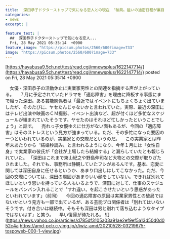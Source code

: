 ```yaml
---
title:  深田恭子ドクターストップで気になる恋人との現在 〝破局〟狙いの過密日程が裏目  
categories:
- news
excerpt: |
  
feature_text: |
  ##  深田恭子ドクターストップで気になる恋人...
  Fri, 28 May 2021 05:35:14  +0900
feature_image: "https://picsum.photos/2560/600?image=733"
image: "https://picsum.photos/2560/600?image=733"
---
```


[https://hayabusa9.5ch.net/test/read.cgi/mnewsplus/1622147714/](https://hayabusa9.5ch.net/test/read.cgi/mnewsplus/1622147714/)
posted on Fri, 28 May 2021 05:35:14  +0900

<!--more-->

　女優・深田恭子の活動休止に実業家男性との関連を指摘する声が上がっている。 　７月に予定されていたドラマを「適応障害」を理由に降板する事態にまで陥った深田。ある芸能関係者は「最近ではイベントにもちょくちょく出ていましたが、そのたびに、ヤセたんじゃないかと言われていた。実際、最近の深田にはテレビ出演や映画のＣＭ撮影、イベント出演など、超が付くほど多忙なスケジュールが組まれていたそうです。ヤセたのはそれほど忙しかったということでしょう」と話す。 　売れっ子女優ゆえに仕方がない面もあるが、今回の「適応障害」はそのストレスという見方が強まっている。ただ、その多忙になった要因の一つといわれているのが、実業家との交際だというのだ。 　この実業家とは昨年末あたりから〝結婚秒読み〟と言われるようになり、今年１月には「女性自身」で実業家の彼氏が「会社が上場したら結婚する」と漏らしていたとも報じられていた。 「深田はこれまで東山紀之や野島伸司など大物との交際が取りざたされました。それでも、事務所は静観していたフシがあるんです。基本、恋愛に関しては深田自身に任せるというか、あまり口出しはしてこなかった。ただ、今回の交際については、深田の周囲があまりいい顔をしていない。できれば別れてほしいという思いを持っている人もいるようで、深田に対して、仕事のスケジュールをバンバン入れることで〝すれ違い〟を起こさせたいという思惑があったといわれています」（前同） 　今回の適応障害の原因は実業家男性との破局ではないかという見方も一部で出ているが、ある芸能プロ関係者は「別れてはいないそうです。付き合いは継続中。そもそも深田は男と別れて落ち込むようなタイプではないはず」と笑う。 　早い復帰が待たれる。 ![](https://news.yahoo.co.jp/articles/d785df3105a03a91ae2ef9ef5a13d50d0d052c4a https://amd-pctr.c.yimg.jp/r/iwiz-amd/20210528-03219675-tospoweb-000-1-view.jpg)
